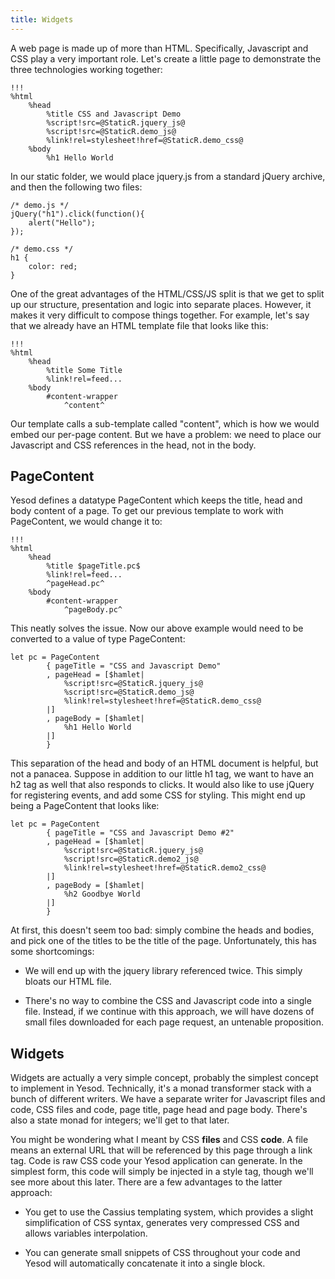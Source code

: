 ```yaml
---
title: Widgets
---
```

A web page is made up of more than HTML. Specifically, Javascript and CSS play a very important role. Let's create a little page to demonstrate the three technologies working together:

    !!!
    %html
        %head
            %title CSS and Javascript Demo
            %script!src=@StaticR.jquery_js@
            %script!src=@StaticR.demo_js@
            %link!rel=stylesheet!href=@StaticR.demo_css@
        %body
            %h1 Hello World

In our static folder, we would place jquery.js from a standard jQuery archive, and then the following two files:

    /* demo.js */
    jQuery("h1").click(function(){
        alert("Hello");
    });

    /* demo.css */
    h1 {
        color: red;
    }

One of the great advantages of the HTML/CSS/JS split is that we get to split up our structure, presentation and logic into separate places. However, it makes it very difficult to compose things together. For example, let's say that we already have an HTML template file that looks like this:

    !!!
    %html
        %head
            %title Some Title
            %link!rel=feed...
        %body
            #content-wrapper
                ^content^

Our template calls a sub-template called "content", which is how we would embed our per-page content. But we have a problem: we need to place our Javascript and CSS references in the head, not in the body.

## PageContent

Yesod defines a datatype PageContent which keeps the title, head and body content of a page. To get our previous template to work with PageContent, we would change it to:

    !!!
    %html
        %head
            %title $pageTitle.pc$
            %link!rel=feed...
            ^pageHead.pc^
        %body
            #content-wrapper
                ^pageBody.pc^

This neatly solves the issue. Now our above example would need to be converted to a value of type PageContent:

    let pc = PageContent
            { pageTitle = "CSS and Javascript Demo"
            , pageHead = [$hamlet|
                %script!src=@StaticR.jquery_js@
                %script!src=@StaticR.demo_js@
                %link!rel=stylesheet!href=@StaticR.demo_css@
            |]
            , pageBody = [$hamlet|
                %h1 Hello World
            |]
            }

This separation of the head and body of an HTML document is helpful, but not a panacea. Suppose in addition to our little h1 tag, we want to have an h2 tag as well that also responds to clicks. It would also like to use jQuery for registering events, and add some CSS for styling. This might end up being a PageContent that looks like:

    let pc = PageContent
            { pageTitle = "CSS and Javascript Demo #2"
            , pageHead = [$hamlet|
                %script!src=@StaticR.jquery_js@
                %script!src=@StaticR.demo2_js@
                %link!rel=stylesheet!href=@StaticR.demo2_css@
            |]
            , pageBody = [$hamlet|
                %h2 Goodbye World
            |]
            }

At first, this doesn't seem too bad: simply combine the heads and bodies, and pick one of the titles to be the title of the page. Unfortunately, this has some shortcomings:

* We will end up with the jquery library referenced twice. This simply bloats our HTML file.

* There's no way to combine the CSS and Javascript code into a single file. Instead, if we continue with this approach, we will have dozens of small files downloaded for each page request, an untenable proposition.

## Widgets

Widgets are actually a very simple concept, probably the simplest concept to implement in Yesod. Technically, it's a monad transformer stack with a bunch of different writers. We have a separate writer for Javascript files and code, CSS files and code, page title, page head and page body. There's also a state monad for integers; we'll get to that later.

You might be wondering what I meant by CSS **files** and CSS **code**. A file means an external URL that will be referenced by this page through a link tag. Code is raw CSS code your Yesod application can generate. In the simplest form, this code will simply be injected in a style tag, though we'll see more about this later. There are a few advantages to the latter approach:

* You get to use the Cassius templating system, which provides a slight simplification of CSS syntax, generates very compressed CSS and allows variables interpolation.

* You can generate small snippets of CSS throughout your code and Yesod will automatically concatenate it into a single block.
